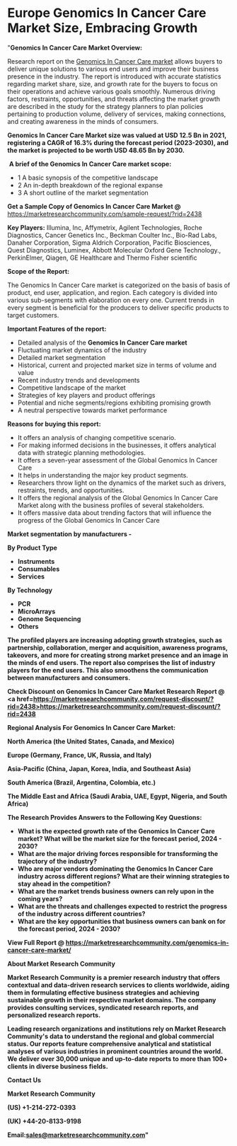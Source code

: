 # Europe Genomics In Cancer Care Market Size, Embracing Growth
"<strong>Genomics In Cancer Care Market Overview:</strong>

Research report on the <a href=https://marketresearchcommunity.com/genomics-in-cancer-care-market/>Genomics In Cancer Care market</a> allows buyers to deliver unique solutions to various end users and improve their business presence in the industry. The report is introduced with accurate statistics regarding market share, size, and growth rate for the buyers to focus on their operations and achieve various goals smoothly. Numerous driving factors, restraints, opportunities, and threats affecting the market growth are described in the study for the strategy planners to plan policies pertaining to production volume, delivery of services, making connections, and creating awareness in the minds of consumers.

<strong>Genomics In Cancer Care Market size was valued at USD 12.5 Bn in 2021, registering a CAGR of 16.3% during the forecast period (2023-2030), and the market is projected to be worth USD 48.65 Bn by 2030.</strong>

 <Strong>A brief of the Genomics In Cancer Care market scope:</Strong>
<ul>
 <li>1  A basic synopsis of the competitive landscape</li>
 <li>2  An in-depth breakdown of the regional expanse</li>
 <li>3  A short outline of the market segmentation</li>
</ul>
<strong>Get a Sample Copy of Genomics In Cancer Care Market @ </b></strong><a href=https://marketresearchcommunity.com/sample-request/?rid=2438><u>https://marketresearchcommunity.com/sample-request/?rid=2438</u></a>

<strong>Key Players:</strong> 
Illumina, Inc, Affymetrix, Agilent Technologies, Roche Diagnostics, Cancer Genetics Inc., Beckman Coulter Inc., Bio-Rad Labs, Danaher Corporation, Sigma Aldrich Corporation, Pacific Biosciences, Quest Diagnostics, Luminex, Abbott Molecular Oxford Gene Technology., PerkinElmer, Qiagen, GE Healthcare and Thermo Fisher scientific

<strong>Scope of the Report:</strong>

The Genomics In Cancer Care market is categorized on the basis of basis of product, end user, application, and region. Each category is divided into various sub-segments with elaboration on every one. Current trends in every segment is beneficial for the producers to deliver specific products to target customers.

<strong><b>Important Features of the report:</b></strong>
<ul>
  <li>Detailed analysis of the <strong><b>Genomics In Cancer Care </b></strong><strong><b>market</b></strong></li>
  <li>Fluctuating market dynamics of the industry</li>
  <li>Detailed market segmentation</li>
  <li>Historical, current and projected market size in terms of volume and value</li>
  <li>Recent industry trends and developments</li>
  <li>Competitive landscape of the market</li>
  <li>Strategies of key players and product offerings</li>
  <li>Potential and niche segments/regions exhibiting promising growth</li>
  <li>A neutral perspective towards market performance</li>
</ul>
<strong><b>Reasons for buying this report:</b></strong>
<ul>
  <li>It offers an analysis of changing competitive scenario.</li>
  <li>For making informed decisions in the businesses, it offers analytical data with strategic planning methodologies.</li>
  <li>It offers a seven-year assessment of the Global Genomics In Cancer Care</li>
  <li>It helps in understanding the major key product segments.</li>
  <li>Researchers throw light on the dynamics of the market such as drivers, restraints, trends, and opportunities.</li>
  <li>It offers the regional analysis of the Global Genomics In Cancer Care Market along with the business profiles of several stakeholders.</li>
  <li>It offers massive data about trending factors that will influence the progress of the Global Genomics In Cancer Care</li>
</ul>

<strong>Market segmentation by manufacturers -</strong>


<strong><strong>By Product Type</strong></h4>
<ul>
 	<li>Instruments</li>
 	<li>Consumables</li>
 	<li>Services</li>
</ul>
<strong><strong>By Technology</strong></h4>
<ul>
 	<li>PCR</li>
 	<li>MicroArrays</li>
 	<li>Genome Sequencing</li>
 	<li>Others</li>
</ul>

The profiled players are increasing adopting growth strategies, such as partnership, collaboration, merger and acquisition, awareness programs, takeovers, and more for creating strong market presence and an image in the minds of end users. The report also comprises the list of industry players for the end users. This also smoothens the communication between manufacturers and consumers.

<strong><b>Check Discount on Genomics In Cancer Care Market Research Report @ </b></strong><a href=https://marketresearchcommunity.com/request-discount/?rid=2438><u>https://marketresearchcommunity.com/request-discount/?rid=2438</u></a>

<strong>Regional Analysis For Genomics In Cancer Care Market:</strong>

<strong>North America</strong> (the United States, Canada, and Mexico)

<strong>Europe</strong> (Germany, France, UK, Russia, and Italy)

<strong>Asia-Pacific</strong> (China, Japan, Korea, India, and Southeast Asia)

<strong>South America</strong> (Brazil, Argentina, Colombia, etc.)

<strong>The Middle East and Africa</strong> (Saudi Arabia, UAE, Egypt, Nigeria, and South Africa)

<strong>The Research Provides Answers to the Following Key Questions:</strong>
<ul>
 	<li>What is the expected growth rate of the Genomics In Cancer Care market? What will be the market size for the forecast period, 2024 - 2030?</li>
 	<li>What are the major driving forces responsible for transforming the trajectory of the industry?</li>
 	<li>Who are major vendors dominating the Genomics In Cancer Care industry across different regions? What are their winning strategies to stay ahead in the competition?</li>
 	<li>What are the market trends business owners can rely upon in the coming years?</li>
 	<li>What are the threats and challenges expected to restrict the progress of the industry across different countries?</li>
 	<li>What are the key opportunities that business owners can bank on for the forecast period, 2024 - 2030?</li>
</ul>

<strong>View Full Report @</strong> <a href=https://marketresearchcommunity.com/genomics-in-cancer-care-market/>https://marketresearchcommunity.com/genomics-in-cancer-care-market/</a>

<strong>About Market Research Community</strong>

Market Research Community is a premier research industry that offers contextual and data-driven research services to clients worldwide, aiding them in formulating effective business strategies and achieving sustainable growth in their respective market domains. The company provides consulting services, syndicated research reports, and personalized research reports.

Leading research organizations and institutions rely on Market Research Community's data to understand the regional and global commercial status. Our reports feature comprehensive analytical and statistical analyses of various industries in prominent countries around the world. We deliver over 30,000 unique and up-to-date reports to more than 100+ clients in diverse business fields.

<strong>Contact Us</strong>

<strong>Market Research Community</strong>

(US) +1-214-272-0393

(UK) +44-20-8133-9198

<strong>Email:</strong>sales@marketresearchcommunity.com"
